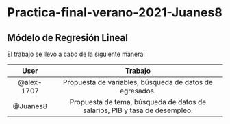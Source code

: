 # Practica-final-verano-2021-Juanes8
## Módelo de Regresión Lineal 

El trabajo se llevo a cabo de la siguiente manera:

|User| Trabajo|
|:---:|:---:|
|@alex-1707|	Propuesta de variables, búsqueda de datos de egresados.|
|@Juanes8 |	Propuesta de tema, búsqueda de datos de salarios, PIB y tasa de desempleo.|


